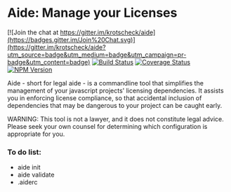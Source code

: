 # Aide: Manage your Licenses

[![Join the chat at https://gitter.im/krotscheck/aide](https://badges.gitter.im/Join%20Chat.svg)](https://gitter.im/krotscheck/aide?utm_source=badge&utm_medium=badge&utm_campaign=pr-badge&utm_content=badge)
[![Build Status](https://travis-ci.org/krotscheck/aide.svg?branch=master)](https://travis-ci.org/krotscheck/aide)
[![Coverage Status](https://coveralls.io/repos/krotscheck/aide/badge.svg?branch=master)](https://coveralls.io/r/krotscheck/aide?branch=master)
[![NPM Version](https://img.shields.io/npm/v/aide.svg)](https://www.npmjs.com/package/aide)

Aide - short for legal aide - is a commandline tool that simplifies the management of your 
javascript projects' licensing dependencies. It assists you in enforcing license compliance, so 
that accidental inclusion of dependencies that may be dangerous to your project can be caught early.

WARNING: This tool is not a lawyer, and it does not constitute legal advice. Please seek your own
counsel for determining which configuration is appropriate for you.

### To do list:

* aide init
* aide validate
* .aiderc
